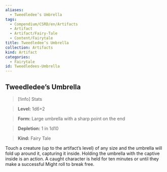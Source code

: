 ```yaml
---
aliases:
  - Tweedledee’s Umbrella
tags:
  - Compendium/CSRD/en/Artifacts
  - Artifact
  - Artifact/Fairy-Tale
  - Content/Fairytale
title: Tweedledee’s Umbrella
collection: Artifacts
kind: Artifact
categories:
  - Fairytale
id: Tweedledees-Umbrella
---
```

## Tweedledee’s Umbrella    
>[!info] Stats    
> **Level:** 1d6+2    
> **Form:** Large umbrella with a sharp point on the end   
> **Depletion:** 1 in 1d10   
> **Kind:** Fairy Tale  
    
Touch a creature (up to the artifact’s level) of any size and the umbrella will fold up around it, capturing it inside. Holding the umbrella with the captive inside is an action. A caught character is held for ten minutes or until they make a successful Might roll to break free.  

